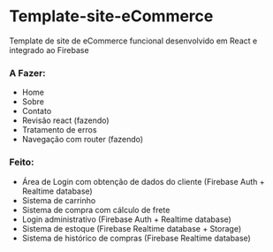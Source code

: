 # Template-site-eCommerce
Template de site de eCommerce funcional desenvolvido em React e integrado ao Firebase

### A Fazer:
- Home
- Sobre
- Contato
- Revisão react (fazendo)
- Tratamento de erros
- Navegação com router (fazendo)

### Feito:
- Área de Login com obtenção de dados do cliente (Firebase Auth + Realtime database)
- Sistema de carrinho
- Sistema de compra com cálculo de frete
- Login administrativo (Firebase Auth + Realtime database)
- Sistema de estoque (Firebase Realtime database + Storage)
- Sistema de histórico de compras (Firebase Realtime database)

